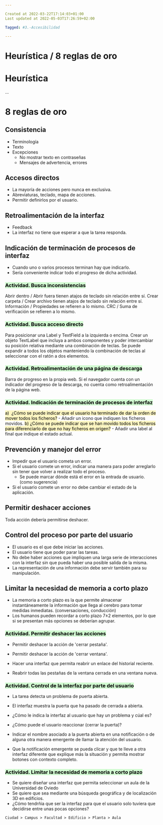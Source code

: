 ```yaml
---

Created at 2022-03-22T17:14:03+01:00
Last updated at 2022-05-03T17:26:59+02:00

Tagged: #3.-Accesibilidad

---
```


# Heurística / 8 reglas de oro
# Heurística

...


# 8 reglas de oro

## Consistencia
* Terminología
* Texto
* Excepciones
  * No mostrar texto en contraseñas
  * Mensajes de advertencia, errores

## Accesos directos
* La mayoría de acciones pero nunca en exclusiva.
* Abreviaturas, teclado, mapa de acciones.
* Permitir definirlos por el usuario.



## Retroalimentación de la interfaz
* Feedback
* La interfaz no tiene que esperar a que la tarea responda.



## Indicación de terminación de procesos de interfaz
* Cuando uno o varios procesos terminan hay que indicarlo.
* Sería conveniente indicar todo el progreso de dicha actividad.



### <mark style="background: #BBFABBA6;">Actividad. Busca inconsistencias</mark> 
Abrir dentro / Abrir fuera tienen atajos de teclado sin relación entre sí.
Crear carpeta / Crear archivo tienen atajos de teclado sin relación entre sí.
Información / Propiedades se refieren a lo mismo.
CRC / Suma de verificación se refieren a lo mismo.



### <mark style="background: #BBFABBA6;">Actividad. Busca acceso directo</mark> 
Para posicionar una Label y TextField a la izquierda o encima.
Crear un objeto TextLabel que incluya a ambos componentes y poder intercambiar su posición relativa mediante una combinación de teclas.
Se puede expandir a todos los objetos manteniendo la combinación de teclas al seleccionar con el ratón a dos elementos.


### <mark style="background: #BBFABBA6;">Actividad. Retroalimentación de una página de descarga</mark> 

Barra de progreso en la propia web.
Si el navegador cuenta con un indicador del progreso de la descarga, no cuenta como retroalimentación de la página web.


### <mark style="background: #BBFABBA6;">Actividad. Indicación de terminación de procesos de interfaz</mark> 
<mark style="background: #FFF3A3A6;">a)  ¿Cómo se puede indicar que el usuario ha terminado de dar la orden de mover todos los ficheros?</mark> 
	- Añadir un icono que indiquen los ficheros movidos.
<mark style="background: #FFF3A3A6;">b) ¿Cómo se puede indicar que se han movido todos los ficheros para diferenciarlo de que no hay ficheros en origen?</mark> 
	- Añadir una label al final que indique el estado actual.


## Prevención y manejor del error
* Impedir que el usuario cometa un error.
* Si el usuario comete un error, indicar una manera para poder arreglarlo sin tener que volver a realizar todo el proceso.
  * Se puede marcar dónde está el error en la entrada de usuario. (como sugerencia)
* Si el usuario comete un error no debe cambiar el estado de la aplicación.



## Permitir deshacer acciones
Toda acción debería permitirse deshacer.


## Control del proceso por parte del usuario
* El usuario es el que debe iniciar las acciones.
* El usuario tiene que poder parar las tareas.
* No debe haber acciones que impliquen una larga serie de interacciones con la interfaz sin que pueda haber una posible salida de la misma.
* La representación de una información debe servir también para su manipulación.



## Limitar la necesidad de memoria a corto plazo
* La memoria a corto plazo es la que permite almacenar instantáneamente la información que llega al cerebro para tomar medidas inmediatas. (conversaciones, conducción)
* Los humanos pueden recordar a corto plazo 7±2 elementos, por lo que si se presentan más opciones se deberían agrupar.



### <mark style="background: #BBFABBA6;">Actividad. Permitir deshacer las acciones</mark> 
* Permitir deshacer la acción de 'cerrar pestaña'.
* Permitir deshacer la acción de 'cerrar ventana'.

* Hacer una interfaz que permita reabrir un enlace del historial reciente.
* Reabrir todas las pestañas de la ventana cerrada en una ventana nueva.



### <mark style="background: #BBFABBA6;">Actividad. Control de la interfaz por parte del usuario</mark> 
* La tarea detecta un problema de puerta abierta.
* El interfaz muestra la puerta que ha pasado de cerrada a abierta.
* ¿Cómo le indica la interfaz al usuario que hay un problema y cúal es?
* ¿Cómo puede el usuario reaccionar (cerrar la puerta)?

* Indicar el nombre asociado a la puerta abierta en una notificación o de alguna otra manera emergente de llamar la atención del usuario.
* Que la notificación emergente se pueda clicar y que te lleve a otra interfaz diferente que explique más la situación y permita mostrar botones con contexto completo.



### <mark style="background: #BBFABBA6;">Actividad. Limitar la necesidad de memoria a corto plazo</mark> 
* Se quiere diseñar una interfaz que permita seleccionar un aula de la Universidad de Oviedo
* Se quiere que sea mediante una búsqueda geográfica y de localización 3D en edificios.
* ¿Cómo tendrñia que ser la interfaz para que el usuario solo tuviera que decidirse entre unas pocas opciones?

`Ciudad > Campus > Facultad > Edificio > Planta > Aula` 
